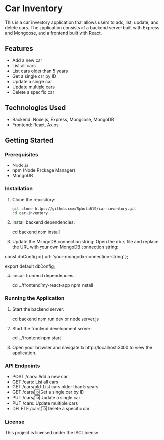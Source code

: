 # Car Inventory

This is a car inventory application that allows users to add, list, update, and delete cars. The application consists of a backend server built with Express and Mongoose, and a frontend built with React.

## Features

- Add a new car
- List all cars
- List cars older than 5 years
- Get a single car by ID
- Update a single car
- Update multiple cars
- Delete a specific car

## Technologies Used

- Backend: Node.js, Express, Mongoose, MongoDB
- Frontend: React, Axios

## Getting Started

### Prerequisites

- Node.js
- npm (Node Package Manager)
- MongoDB

### Installation

1. Clone the repository:
   ```sh
   git clone https://github.com/Sphola619/car-inventory.git
   cd car-inventory

2. Install backend dependencies:

   cd backend
   npm install

3. Update the MongoDB connection string: Open the db.js file and
   replace the URL with your own MongoDB connection string:

  const dbConfig = {
    url: 'your-mongodb-connection-string'
  };

  export default dbConfig;

4. Install frontend dependencies:
   
   cd ../frontend/my-react-app
   npm install

### Running the Application 

1. Start the backend server:
    
   cd backend
   npm run dev or node server.js

2. Start the frontend development server:
   
   cd ../frontend
   npm start

3. Open your browser and navigate to http://localhost:3000 to view the
   application.

### API Endpoints

- POST /cars: Add a new car
- GET /cars: List all cars
- GET /cars/old: List cars older than 5 years
- GET /cars/:id: Get a single car by ID
- PUT /cars/:id: Update a single car
- PUT /cars: Update multiple cars
- DELETE /cars/:id: Delete a specific car

### License

This project is licensed under the ISC License.

